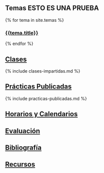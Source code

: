 ## Temas ESTO ES UNA PRUEBA

{% for tema in site.temas %}

### <a href="{{site.baseurl}}{{tema.path}}">{{tema.title}}</a>

{% endfor %}

## [Clases](clases.html)

{% include clases-impartidas.md %}

## [Prácticas Publicadas](practicas)

{% include practicas-publicadas.md %}

## [Horarios y Calendarios](timetables.html)

## [Evaluación](evaluacion.html)

## [Bibliografía](references.html)

## [Recursos](resources.html)

<!--
## [TFA: Creating a Beautiful User Experience](tema3-web/practicas/p12-tfa-user-experience)
### [Descripción del TFA (p12-tfa-user-experience)](tema3-web/practicas/p12-tfa-user-experience)
-->
